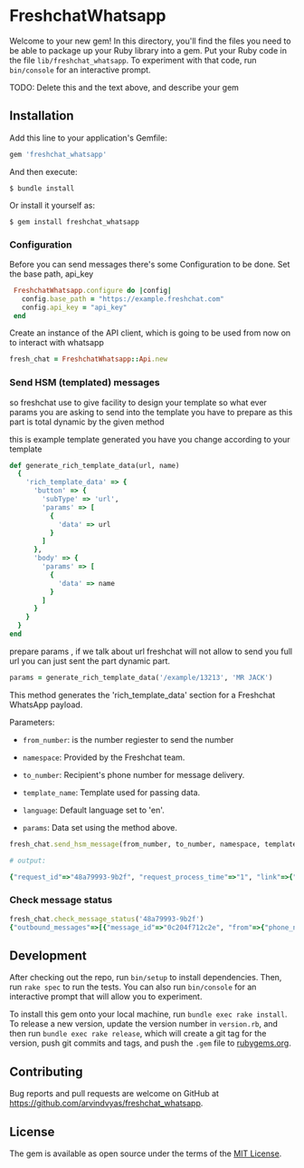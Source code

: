 # FreshchatWhatsapp

Welcome to your new gem! In this directory, you'll find the files you need to be able to package up your Ruby library into a gem. Put your Ruby code in the file `lib/freshchat_whatsapp`. To experiment with that code, run `bin/console` for an interactive prompt.

TODO: Delete this and the text above, and describe your gem

## Installation

Add this line to your application's Gemfile:

```ruby
gem 'freshchat_whatsapp'
```

And then execute:

    $ bundle install

Or install it yourself as:

    $ gem install freshchat_whatsapp

### Configuration

Before you can send messages there's some Configuration to be done. Set the base path, api_key

```ruby
 FreshchatWhatsapp.configure do |config|
   config.base_path = "https://example.freshchat.com"
   config.api_key = "api_key"
 end

```

Create an instance of the API client, which is going to be used from now on to interact with whatsapp
```ruby
fresh_chat = FreshchatWhatsapp::Api.new
```


### Send HSM (templated) messages

so freshchat use to give facility to design your template so what ever params you are asking to send into the template you have to prepare as this part is total dynamic by the given method 

this is example template generated you have you change according to your template 
```ruby
def generate_rich_template_data(url, name)
  {
    'rich_template_data' => {
      'button' => {
        'subType' => 'url',
        'params' => [
          {
            'data' => url
          }
        ]
      },
      'body' => {
        'params' => [
          {
            'data' => name
          }
        ]
      }
    }
  }
end
```

prepare params , if we talk about url freshchat will not allow to send you full url you can just sent the part dynamic part.
```ruby
params = generate_rich_template_data('/example/13213', 'MR JACK')
```

This method generates the 'rich_template_data' section for a Freshchat WhatsApp payload.

Parameters:
- `from_number`: is the number regiester to send the number

- `namespace`: Provided by the Freshchat team.
- `to_number`: Recipient's phone number for message delivery.
- `template_name`: Template used for passing data.
- `language`: Default language set to 'en'.
- `params`: Data set using the method above.

```ruby
fresh_chat.send_hsm_message(from_number, to_number, namespace, template_name,language, params)

# output:

{"request_id"=>"48a79993-9b2f", "request_process_time"=>"1", "link"=>{"rel"=>"outbound-messages", "href"=>"/v2/outbound-messages?request_id=48a79993-9b2f", "type"=>"GET"}, "status"=>"Request created successfully. Check delivery status using status API"} 
```

### Check message status

```ruby
fresh_chat.check_message_status('48a79993-9b2f')
{"outbound_messages"=>[{"message_id"=>"0c204f712c2e", "from"=>{"phone_number"=>"+91XXXXXXXX"}, "provider"=>"whatsapp", "to"=>{"phone_number"=>"+91XXXXXXX"}, "data"=>{"message_template"=>{"storage"=>"conversation", "template_name"=>"corporate_sales_client_phone_number_verification_staging", "namespace"=>"e98e3c87a2", "language"=>{"policy"=>"deterministic", "code"=>"en"}, "rich_template_data"=>{"body"=>{"params"=>[{"data"=>"MR JACK"}]}, "button"=>{"subType"=>"url", "params"=>[{"data"=>"/example/13213"}]}}}}, "request_id"=>"6ac508a0d1", "status"=>"READ", "created_on"=>1700193764196}]} 
```

## Development

After checking out the repo, run `bin/setup` to install dependencies. Then, run `rake spec` to run the tests. You can also run `bin/console` for an interactive prompt that will allow you to experiment.

To install this gem onto your local machine, run `bundle exec rake install`. To release a new version, update the version number in `version.rb`, and then run `bundle exec rake release`, which will create a git tag for the version, push git commits and tags, and push the `.gem` file to [rubygems.org](https://rubygems.org).

## Contributing

Bug reports and pull requests are welcome on GitHub at https://github.com/arvindvyas/freshchat_whatsapp.


## License

The gem is available as open source under the terms of the [MIT License](https://opensource.org/licenses/MIT).
